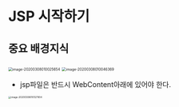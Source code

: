 

# JSP 시작하기

## 중요 배경지식

<img src="배경지식.assets/image-20200308010025654.png" alt="image-20200308010025654" style="zoom:50%;" />

<img src="배경지식.assets/image-20200308010046369.png" alt="image-20200308010046369" style="zoom:50%;" />

- jsp파일은 반드시 WebContent아래에 있어야 한다.

<img src="배경지식.assets/image-20200308010127904.png" alt="image-20200308010127904" style="zoom:33%;" />
